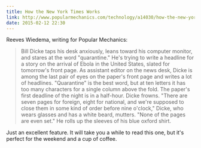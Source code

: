 ```yaml
---
title: How the New York Times Works
link: http://www.popularmechanics.com/technology/a14030/how-the-new-york-times-works/
date: 2015-02-12 22:30
---
```

Reeves Wiedema, writing for Popular Mechanics: 

> Bill Dicke taps his desk anxiously, leans toward his computer monitor, and stares at the word "quarantine." He's trying to write a headline for a story on the arrival of Ebola in the United States, slated for tomorrow's front page. As assistant editor on the news desk, Dicke is among the last pair of eyes on the paper's front page and writes a lot of headlines. "Quarantine" is the best word, but at ten letters it has too many characters for a single column above the fold. The paper's first deadline of the night is in a half-hour. Dicke frowns. "There are seven pages for foreign, eight for national, and we're supposed to close them in some kind of order before nine o'clock," Dicke, who wears glasses and has a white beard, mutters. "None of the pages are even set." He rolls up the sleeves of his blue oxford shirt.

Just an excellent feature. It will take you a while to read this one, but it's perfect for the weekend and a cup of coffee. 
